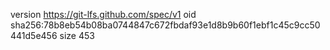 version https://git-lfs.github.com/spec/v1
oid sha256:78b8eb54b08ba0744847c672fbdaf93e1d8b9b60f1ebf1c45c9cc50441d5e456
size 453
